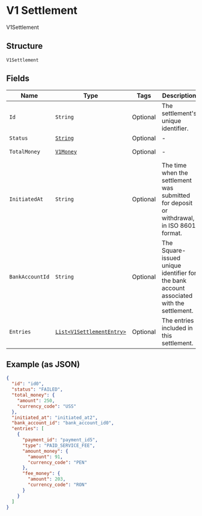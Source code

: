 
# V1 Settlement

V1Settlement

## Structure

`V1Settlement`

## Fields

| Name | Type | Tags | Description | Getter |
|  --- | --- | --- | --- | --- |
| `Id` | `String` | Optional | The settlement's unique identifier. | String getId() |
| `Status` | [`String`](../../doc/models/v1-settlement-status.md) | Optional | - | String getStatus() |
| `TotalMoney` | [`V1Money`](../../doc/models/v1-money.md) | Optional | - | V1Money getTotalMoney() |
| `InitiatedAt` | `String` | Optional | The time when the settlement was submitted for deposit or withdrawal, in ISO 8601 format. | String getInitiatedAt() |
| `BankAccountId` | `String` | Optional | The Square-issued unique identifier for the bank account associated with the settlement. | String getBankAccountId() |
| `Entries` | [`List<V1SettlementEntry>`](../../doc/models/v1-settlement-entry.md) | Optional | The entries included in this settlement. | List<V1SettlementEntry> getEntries() |

## Example (as JSON)

```json
{
  "id": "id0",
  "status": "FAILED",
  "total_money": {
    "amount": 250,
    "currency_code": "USS"
  },
  "initiated_at": "initiated_at2",
  "bank_account_id": "bank_account_id0",
  "entries": [
    {
      "payment_id": "payment_id5",
      "type": "PAID_SERVICE_FEE",
      "amount_money": {
        "amount": 91,
        "currency_code": "PEN"
      },
      "fee_money": {
        "amount": 203,
        "currency_code": "RON"
      }
    }
  ]
}
```

